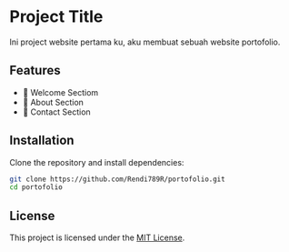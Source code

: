 # Project Title

Ini project website pertama ku, aku membuat sebuah website portofolio.

## Features

- 🚀 Welcome Sectiom
- 🔧 About Section
- 🌟 Contact Section

## Installation

Clone the repository and install dependencies:

```bash
git clone https://github.com/Rendi789R/portofolio.git
cd portofolio
```


## License

This project is licensed under the [MIT License](LICENSE).

